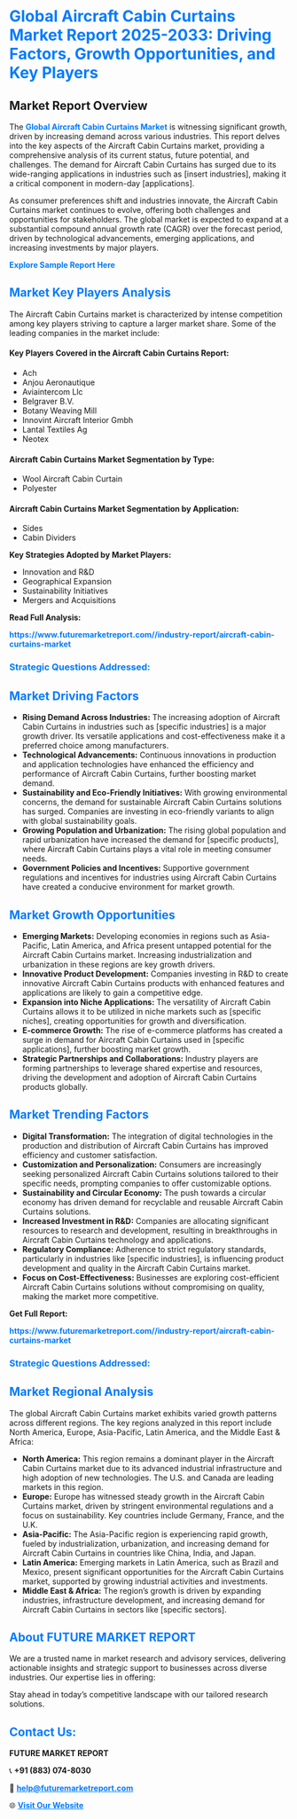<h1 style="color: #007BFF;">Global Aircraft Cabin Curtains Market Report 2025-2033: Driving Factors, Growth Opportunities, and Key Players</h1>

<section id="overview">
<h2>Market Report Overview</h2>
<p>The <a href="https://www.futuremarketreport.com//industry-report/aircraft-cabin-curtains-market" style="color: #007BFF; text-decoration: none;"><strong>Global Aircraft Cabin Curtains Market</strong></a> is witnessing significant growth, driven by increasing demand across various industries. This report delves into the key aspects of the Aircraft Cabin Curtains market, providing a comprehensive analysis of its current status, future potential, and challenges. The demand for Aircraft Cabin Curtains has surged due to its wide-ranging applications in industries such as [insert industries], making it a critical component in modern-day [applications].</p>
<p>As consumer preferences shift and industries innovate, the Aircraft Cabin Curtains market continues to evolve, offering both challenges and opportunities for stakeholders. The global market is expected to expand at a substantial compound annual growth rate (CAGR) over the forecast period, driven by technological advancements, emerging applications, and increasing investments by major players.</p>
</section>

<section id="overview">
<p><a href="https://www.futuremarketreport.com//request-sample/reportId=46073" style="color: #007BFF; text-decoration: none;"><strong>Explore Sample Report Here</strong></a></p>
</section>

<section id="key-players">
<h2 style="color: #007BFF;">Market Key Players Analysis</h2>
<p>The Aircraft Cabin Curtains market is characterized by intense competition among key players striving to capture a larger market share. Some of the leading companies in the market include:</p>
<h4>Key Players Covered in the Aircraft Cabin Curtains Report:</h4>
<ul><li>Ach</li><li>Anjou Aeronautique</li><li>Aviaintercom Llc</li><li>Belgraver B.V.</li><li>Botany Weaving Mill</li><li>Innovint Aircraft Interior Gmbh</li><li>Lantal Textiles Ag</li><li>Neotex</li></ul>
<h4>Aircraft Cabin Curtains Market Segmentation by Type:</h4>
<ul><li>Wool Aircraft Cabin Curtain</li><li>Polyester</li></ul>

<h4>Aircraft Cabin Curtains Market Segmentation by Application:</h4>
<ul><li>Sides</li><li>Cabin Dividers</li></ul>
<p><strong>Key Strategies Adopted by Market Players:</strong></p>
<ul>
<li>Innovation and R&D</li>
<li>Geographical Expansion</li>
<li>Sustainability Initiatives</li>
<li>Mergers and Acquisitions</li>
</ul>
</section>

<section>
<p><strong>Read Full Analysis: </strong></p><a href="https://www.futuremarketreport.com//industry-report/aircraft-cabin-curtains-market" style="color: #007BFF; text-decoration: none;"><strong>https://www.futuremarketreport.com//industry-report/aircraft-cabin-curtains-market</strong></a>
<h3 style="color: #007BFF;">Strategic Questions Addressed:</h3>
</section>

<section id="driving-factors">
<h2 style="color: #007BFF;">Market Driving Factors</h2>
<ul>
<li><strong>Rising Demand Across Industries:</strong> The increasing adoption of Aircraft Cabin Curtains in industries such as [specific industries] is a major growth driver. Its versatile applications and cost-effectiveness make it a preferred choice among manufacturers.</li>
<li><strong>Technological Advancements:</strong> Continuous innovations in production and application technologies have enhanced the efficiency and performance of Aircraft Cabin Curtains, further boosting market demand.</li>
<li><strong>Sustainability and Eco-Friendly Initiatives:</strong> With growing environmental concerns, the demand for sustainable Aircraft Cabin Curtains solutions has surged. Companies are investing in eco-friendly variants to align with global sustainability goals.</li>
<li><strong>Growing Population and Urbanization:</strong> The rising global population and rapid urbanization have increased the demand for [specific products], where Aircraft Cabin Curtains plays a vital role in meeting consumer needs.</li>
<li><strong>Government Policies and Incentives:</strong> Supportive government regulations and incentives for industries using Aircraft Cabin Curtains have created a conducive environment for market growth.</li>
</ul>
</section>

<section id="growth-opportunities">
<h2 style="color: #007BFF;">Market Growth Opportunities</h2>
<ul>
<li><strong>Emerging Markets:</strong> Developing economies in regions such as Asia-Pacific, Latin America, and Africa present untapped potential for the Aircraft Cabin Curtains market. Increasing industrialization and urbanization in these regions are key growth drivers.</li>
<li><strong>Innovative Product Development:</strong> Companies investing in R&D to create innovative Aircraft Cabin Curtains products with enhanced features and applications are likely to gain a competitive edge.</li>
<li><strong>Expansion into Niche Applications:</strong> The versatility of Aircraft Cabin Curtains allows it to be utilized in niche markets such as [specific niches], creating opportunities for growth and diversification.</li>
<li><strong>E-commerce Growth:</strong> The rise of e-commerce platforms has created a surge in demand for Aircraft Cabin Curtains used in [specific applications], further boosting market growth.</li>
<li><strong>Strategic Partnerships and Collaborations:</strong> Industry players are forming partnerships to leverage shared expertise and resources, driving the development and adoption of Aircraft Cabin Curtains products globally.</li>
</ul>
</section>

<section id="trending-factors">
<h2 style="color: #007BFF;">Market Trending Factors</h2>
<ul>
<li><strong>Digital Transformation:</strong> The integration of digital technologies in the production and distribution of Aircraft Cabin Curtains has improved efficiency and customer satisfaction.</li>
<li><strong>Customization and Personalization:</strong> Consumers are increasingly seeking personalized Aircraft Cabin Curtains solutions tailored to their specific needs, prompting companies to offer customizable options.</li>
<li><strong>Sustainability and Circular Economy:</strong> The push towards a circular economy has driven demand for recyclable and reusable Aircraft Cabin Curtains solutions.</li>
<li><strong>Increased Investment in R&D:</strong> Companies are allocating significant resources to research and development, resulting in breakthroughs in Aircraft Cabin Curtains technology and applications.</li>
<li><strong>Regulatory Compliance:</strong> Adherence to strict regulatory standards, particularly in industries like [specific industries], is influencing product development and quality in the Aircraft Cabin Curtains market.</li>
<li><strong>Focus on Cost-Effectiveness:</strong> Businesses are exploring cost-efficient Aircraft Cabin Curtains solutions without compromising on quality, making the market more competitive.</li>
</ul>
</section>

<section>
<p><strong>Get Full Report: </strong></p><a href="https://www.futuremarketreport.com//industry-report/aircraft-cabin-curtains-market" style="color: #007BFF; text-decoration: none;"><strong>https://www.futuremarketreport.com//industry-report/aircraft-cabin-curtains-market</strong></a>
<h3 style="color: #007BFF;">Strategic Questions Addressed:</h3>
</section>


<section id="regional-analysis">
<h2 style="color: #007BFF;">Market Regional Analysis</h2>
<p>The global Aircraft Cabin Curtains market exhibits varied growth patterns across different regions. The key regions analyzed in this report include North America, Europe, Asia-Pacific, Latin America, and the Middle East & Africa:</p>
<ul>
<li><strong>North America:</strong> This region remains a dominant player in the Aircraft Cabin Curtains market due to its advanced industrial infrastructure and high adoption of new technologies. The U.S. and Canada are leading markets in this region.</li>
<li><strong>Europe:</strong> Europe has witnessed steady growth in the Aircraft Cabin Curtains market, driven by stringent environmental regulations and a focus on sustainability. Key countries include Germany, France, and the U.K.</li>
<li><strong>Asia-Pacific:</strong> The Asia-Pacific region is experiencing rapid growth, fueled by industrialization, urbanization, and increasing demand for Aircraft Cabin Curtains in countries like China, India, and Japan.</li>
<li><strong>Latin America:</strong> Emerging markets in Latin America, such as Brazil and Mexico, present significant opportunities for the Aircraft Cabin Curtains market, supported by growing industrial activities and investments.</li>
<li><strong>Middle East & Africa:</strong> The region’s growth is driven by expanding industries, infrastructure development, and increasing demand for Aircraft Cabin Curtains in sectors like [specific sectors].</li>
</ul>
</section>

<footer>
<h2 style="color: #007BFF;">About FUTURE MARKET REPORT</h2>
<p>We are a trusted name in market research and advisory services, delivering actionable insights and strategic support to businesses across diverse industries. Our expertise lies in offering:</p>

<p>Stay ahead in today’s competitive landscape with our tailored research solutions.</p>

<h2 style="color: #007BFF;">Contact Us:</h2>
<p><strong>FUTURE MARKET REPORT</strong></p>
<p>📞 <strong>+91 (883) 074-8030</strong></p>
<p>📧 <strong><a href="mailto:help@futuremarketreport.com" style="color: #007BFF;">help@futuremarketreport.com</a></strong></p>
<p>🌐 <strong><a href="https://www.futuremarketreport.com/" style="color: #007BFF;">Visit Our Website</a></strong></p>
</footer>